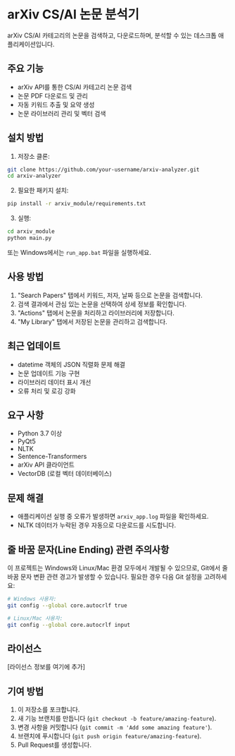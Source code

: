 # arXiv CS/AI 논문 분석기

arXiv CS/AI 카테고리의 논문을 검색하고, 다운로드하며, 분석할 수 있는 데스크톱 애플리케이션입니다.

## 주요 기능

- arXiv API를 통한 CS/AI 카테고리 논문 검색
- 논문 PDF 다운로드 및 관리
- 자동 키워드 추출 및 요약 생성
- 논문 라이브러리 관리 및 벡터 검색

## 설치 방법

1. 저장소 클론:
```bash
git clone https://github.com/your-username/arxiv-analyzer.git
cd arxiv-analyzer
```

2. 필요한 패키지 설치:
```bash
pip install -r arxiv_module/requirements.txt
```

3. 실행:
```bash
cd arxiv_module
python main.py
```
또는 Windows에서는 `run_app.bat` 파일을 실행하세요.

## 사용 방법

1. "Search Papers" 탭에서 키워드, 저자, 날짜 등으로 논문을 검색합니다.
2. 검색 결과에서 관심 있는 논문을 선택하여 상세 정보를 확인합니다.
3. "Actions" 탭에서 논문을 처리하고 라이브러리에 저장합니다.
4. "My Library" 탭에서 저장된 논문을 관리하고 검색합니다.

## 최근 업데이트

- datetime 객체의 JSON 직렬화 문제 해결
- 논문 업데이트 기능 구현
- 라이브러리 데이터 표시 개선
- 오류 처리 및 로깅 강화

## 요구 사항

- Python 3.7 이상
- PyQt5
- NLTK
- Sentence-Transformers
- arXiv API 클라이언트
- VectorDB (로컬 벡터 데이터베이스)

## 문제 해결

- 애플리케이션 실행 중 오류가 발생하면 `arxiv_app.log` 파일을 확인하세요.
- NLTK 데이터가 누락된 경우 자동으로 다운로드를 시도합니다.

## 줄 바꿈 문자(Line Ending) 관련 주의사항

이 프로젝트는 Windows와 Linux/Mac 환경 모두에서 개발될 수 있으므로, Git에서 줄 바꿈 문자 변환 관련 경고가 발생할 수 있습니다. 필요한 경우 다음 Git 설정을 고려하세요:

```bash
# Windows 사용자:
git config --global core.autocrlf true

# Linux/Mac 사용자:
git config --global core.autocrlf input
```

## 라이선스

[라이선스 정보를 여기에 추가]

## 기여 방법

1. 이 저장소를 포크합니다.
2. 새 기능 브랜치를 만듭니다 (`git checkout -b feature/amazing-feature`).
3. 변경 사항을 커밋합니다 (`git commit -m 'Add some amazing feature'`).
4. 브랜치에 푸시합니다 (`git push origin feature/amazing-feature`).
5. Pull Request를 생성합니다.
